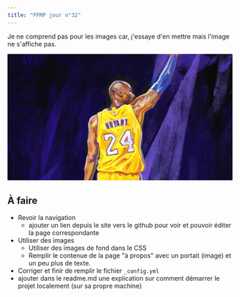 ```yaml
---
title: "PFMP jour n°32"
--- 
```


Je ne comprend pas pour les images car, j'essaye d'en mettre mais l'image ne s'affiche pas.


![logo équipe rugby Toulon en local](/assets/images/kobe.png)


## À faire

- Revoir la navigation
  - ajouter un lien depuis le site vers le github pour voir et pouvoir éditer la page correspondante
- Utiliser des images
  - Utiliser des images de fond dans le CSS
  - Remplir le contenue de la page "à propos" avec un portait (image) et un peu plus de texte.
- Corriger et finir de remplir le fichier `_config.yml`
- ajouter dans le readme.md une explication sur comment démarrer le projet localement (sur sa propre machine)